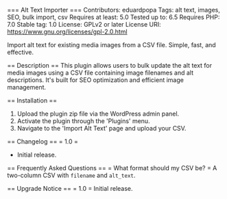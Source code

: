 === Alt Text Importer ===
Contributors: eduardpopa
Tags: alt text, images, SEO, bulk import, csv
Requires at least: 5.0
Tested up to: 6.5
Requires PHP: 7.0
Stable tag: 1.0
License: GPLv2 or later
License URI: https://www.gnu.org/licenses/gpl-2.0.html

Import alt text for existing media images from a CSV file. Simple, fast, and effective.

== Description ==
This plugin allows users to bulk update the alt text for media images using a CSV file containing image filenames and alt descriptions. It's built for SEO optimization and efficient image management.

== Installation ==
1. Upload the plugin zip file via the WordPress admin panel.
2. Activate the plugin through the 'Plugins' menu.
3. Navigate to the 'Import Alt Text' page and upload your CSV.

== Changelog ==
= 1.0 =
* Initial release.

== Frequently Asked Questions ==
= What format should my CSV be? =
A two-column CSV with `filename` and `alt_text`.

== Upgrade Notice ==
= 1.0 =
Initial release.
